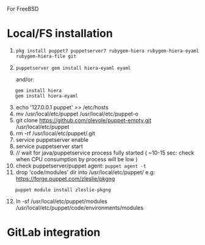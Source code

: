 For FreeBSD

# Local/FS installation

1) `pkg install puppet7 puppetserver7 rubygem-hiera rubygem-hiera-eyaml rubygem-hiera-file git`
2) `puppetserver gem install hiera-eyaml eyaml`

   and/or:
```
   gem install hiera
   gem install hiera-eyaml
```
3) echo '127.0.0.1 puppet' >> /etc/hosts
4) mv /usr/local/etc/puppet /usr/local/etc/puppet-o
5) git clone https://github.com/olevole/puppet-empty.git /usr/local/etc/puppet
6) rm -rf /usr/local/etc/puppet/.git
7) service puppetserver enable
8) service puppetserver start
9) // wait for java/puppetservice process fully started ( ~10-15 sec: check when CPU consumption by process will be low )
10) check puppetserver/puppet agent: `puppet agent -t`
11) drop 'code/modules' dir into /usr/local/etc/puppet/ e.g: https://forge.puppet.com/zleslie/pkgng
``` 
   puppet module install zleslie-pkgng
```
12) ln -sf /usr/local/etc/puppet/modules /usr/local/etc/puppet/code/environments/modules

# GitLab integration
